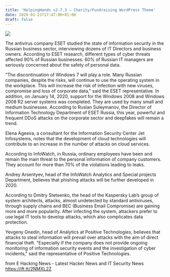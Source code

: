 ```yaml
---
title: 'HelpingHands v2.7.3 – Charity/Fundraising WordPress Theme'
date: 2020-01-21T17:47:00+01:00
draft: false
---
```


[![](https://1.bp.blogspot.com/-ILlHiKAUtP8/XiceAfAzUdI/AAAAAAAABeY/Vdk--WCB7rEzKCXiwVvOM9i7i0ocSU23gCLcBGAsYHQ/s640/cyber-4610993_1280.jpg)](https://1.bp.blogspot.com/-ILlHiKAUtP8/XiceAfAzUdI/AAAAAAAABeY/Vdk--WCB7rEzKCXiwVvOM9i7i0ocSU23gCLcBGAsYHQ/s1600/cyber-4610993_1280.jpg)

  
The antivirus company ESET studied the state of information security in the Russian business sector, interviewing dozens of IT Directors and business owners. According to ESET research, different types of cyber threats affected 90% of Russian businesses. 60% of Russian IT managers are seriously concerned about the safety of personal data.  
  
"The discontinuation of Windows 7 will play a role. Many Russian companies, despite the risks, will continue to use the operating system in the workplace. This will increase the risk of infection with new viruses, compromise and loss of corporate data," said the ESET representative. In addition, on January 14, 2020, support for the Windows 2008 and Windows 2008 R2 server systems was completed. They are used by many small and medium businesses. According to Ruslan Suleymanov, the Director of Information Technology Department of ESET Russia, this year, powerful and frequent DDoS attacks on the corporate sector and deepfakes will remain a trend.  
  
Elena Ageeva, a consultant for the Information Security Center Jet Infosystems, notes that the development of cloud technologies will contribute to an increase in the number of attacks on cloud services.  
  
According to InfoWatch, in Russia, ordinary employees have been and remain the main threat to the personal information of company customers. They account for more than 70% of the violations leading to leaks.  
  
Andrey Arsentyev, head of the InfoWatch Analytics and Special projects Department, believes that phishing attacks will be further developed in 2020.  
  
According to Dmitry Stetsenko, the head of the Kaspersky Lab’s group of system architects, attacks, almost undetected by standard antiviruses, through supply chains and BEC (Business Email Compromise) are gaining more and more popularity. After infecting the system, attackers prefer to use legal IT tools to develop attacks, which also complicates data protection.  
  
Yevgeny Gnedin, head of Analytics at Positive Technologies, believes that attacks to steal information will prevail over attacks with the aim of direct financial theft. "Especially if the company does not provide ongoing monitoring of information security events and the investigation of cyber incidents," said the representative of Positive Technologies.

  
  
from E Hacking News - Latest Hacker News and IT Security News https://ift.tt/2NMXL2Z